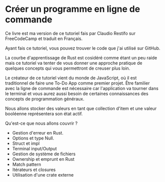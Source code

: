 # Créer un programme en ligne de commande

Ce livre est ma version de ce tutoriel fais par Claudio Restifo sur FreeCodeCamp et traduit en Français.

Ayant fais ce tutoriel, vous pouvez trouver le code que j'ai utilisé sur GitHub.

La courbe d'apprentissage de Rust est cosidéré comme étant un peu raide mais ce tutoriel va tenter de vous donner une approche pratique de quelques concepts qui vous permettront de creuser plus loin.

Le créateur de ce tutoriel vient du monde de JavaScript, où il est traditionnel de faire une To-Do App comme premier projet. Être familier avec la ligne de commande est nécessaire car l'application va tourner dans le terminal et vous aurez aussi besoin de certaines connaissances des concepts de programmation généraux.

Nous allons stocker des valeurs en tant que collection d'item et une valeur booléenne représentera son état actif.

Qu'est-ce que nous allons couvrir ?
* Gestion d'erreur en Rust.
* Options et type Null.
* Struct et impl
* Terminal input/Output
* Gestion de système de fichiers
* Ownership et emprunt en Rust
* Match pattern
* Itérateurs et closures
* Utilisation d'une crate externe
